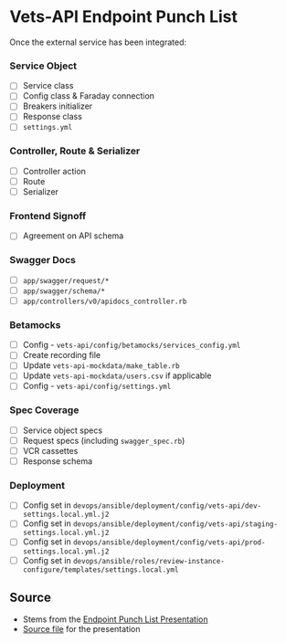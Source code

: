# Vets-API Endpoint Punch List

Once the external service has been integrated:

### Service Object

* [ ] Service class
* [ ] Config class & Faraday connection
* [ ] Breakers initializer
* [ ] Response class
* [ ] `settings.yml`

### Controller, Route & Serializer

* [ ] Controller action
* [ ] Route
* [ ] Serializer

### Frontend Signoff

* [ ] Agreement on API schema

### Swagger Docs

* [ ] `app/swagger/request/*`
* [ ] `app/swagger/schema/*`
* [ ] `app/controllers/v0/apidocs_controller.rb`

### Betamocks

* [ ] Config - `vets-api/config/betamocks/services_config.yml`
* [ ] Create recording file
* [ ] Update `vets-api-mockdata/make_table.rb`
* [ ] Update `vets-api-mockdata/users.csv` if applicable
* [ ] Config - `vets-api/config/settings.yml`

### Spec Coverage

* [ ] Service object specs
* [ ] Request specs \(including `swagger_spec.rb`\)
* [ ] VCR cassettes
* [ ] Response schema

### Deployment

* [ ] Config set in `devops/ansible/deployment/config/vets-api/dev-settings.local.yml.j2`
* [ ] Config set in `devops/ansible/deployment/config/vets-api/staging-settings.local.yml.j2`
* [ ] Config set in `devops/ansible/deployment/config/vets-api/prod-settings.local.yml.j2`
* [ ] Config set in `devops/ansible/roles/review-instance-configure/templates/settings.local.yml`

## Source

* Stems from the [Endpoint Punch List Presentation](https://hackmd.io/p/r1Mn_TqYG#/)
* [Source file](https://hackmd.io/s/r1Mn_TqYG) for the presentation

